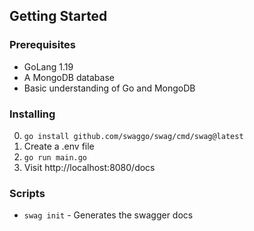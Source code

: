 ## Getting Started

### Prerequisites

- GoLang 1.19
- A MongoDB database
- Basic understanding of Go and MongoDB

### Installing

0. ```go install github.com/swaggo/swag/cmd/swag@latest```
2. Create a .env file
3. ```go run main.go```
4. Visit http://localhost:8080/docs

### Scripts

- ```swag init``` - Generates the swagger docs
